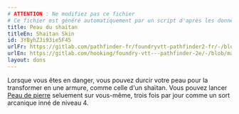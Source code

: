 ```yaml
---
# ATTENTION : Ne modifiez pas ce fichier
# Ce fichier est généré automatiquement par un script d'après les données du module Foundry VTT officiel et de sa traduction
title: Peau du shaïtan
titleEn: Shaitan Skin
id: 3YByhZJi93ie5F45
urlFr: https://gitlab.com/pathfinder-fr/foundryvtt-pathfinder2-fr/-/blob/master/data/feats/3YByhZJi93ie5F45.htm
urlEn: https://gitlab.com/hooking/foundry-vtt---pathfinder-2e/-/blob/master/packs/data/feats.db/shaitan-skin.json
layout: dons
---
```

Lorsque vous êtes en danger, vous pouvez durcir votre peau pour la transformer en une armure, comme celle d'un shaïtan. Vous pouvez lancer [Peau de pierre](../sorts/peau-de-pierre.md) seluement sur vous-même, trois fois par jour comme un sort arcanique inné de niveau 4.
